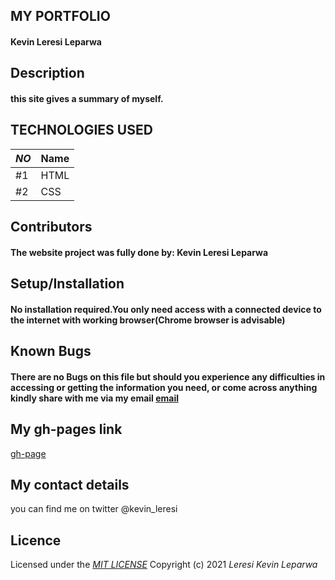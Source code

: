 ## MY PORTFOLIO
#### Kevin Leresi Leparwa
## **Description**
#### this site gives a summary of myself.  

## TECHNOLOGIES USED

|*NO*|Name| 
|---------|------------|
| #1 | HTML | 
| #2 | CSS | 


## **Contributors**
#### The website project was fully done by: **Kevin Leresi Leparwa**
## **Setup/Installation**
#### No installation required.You only need access with a connected device to the internet with working browser(Chrome browser is advisable)
##  **Known Bugs**
#### There are no Bugs on this file but should you experience any difficulties in accessing or getting the information you need, or come across anything kindly share with me via my email [email](kevinleparwa@gmail.com)
## My gh-pages link
[gh-page](https://leparwa.github.io/myPortFolio/)
## My contact details
you can find me on twitter @kevin_leresi
## Licence
Licensed under the *[MIT LICENSE](LICENSE.txt)*
Copyright (c) 2021 *Leresi Kevin Leparwa*
